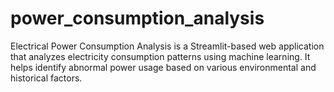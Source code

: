 # power_consumption_analysis
Electrical Power Consumption Analysis is a Streamlit-based web application that analyzes electricity consumption patterns using machine learning. It helps identify abnormal power usage based on various environmental and historical factors.
